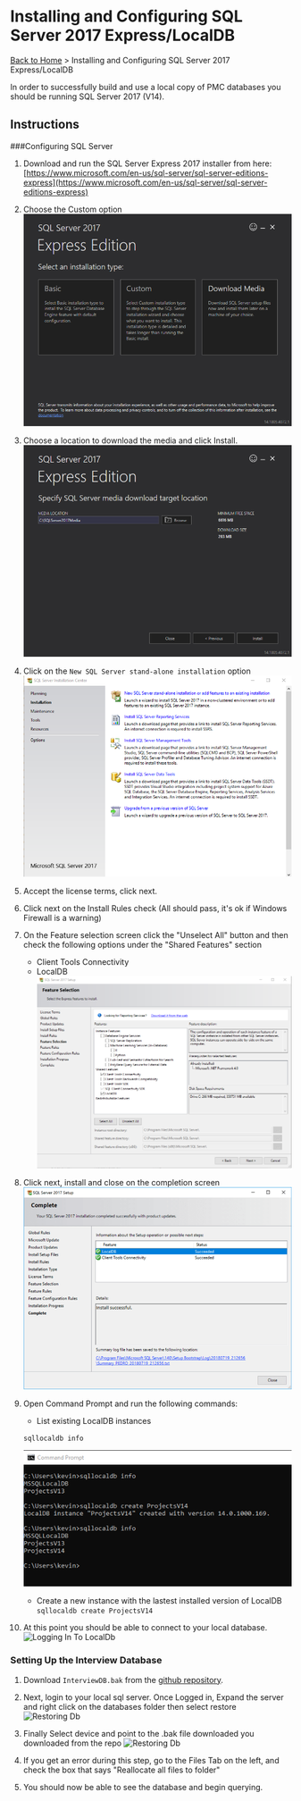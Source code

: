 # Installing and Configuring SQL Server 2017 Express/LocalDB

[Back to Home](/README.md) > Installing and Configuring SQL Server 2017 Express/LocalDB

In order to successfully build and use a local copy of PMC databases you should be running SQL Server 2017 (V14).

## Instructions

###Configuring SQL Server

1. Download and run the SQL Server Express 2017 installer from here: [https://www.microsoft.com/en-us/sql-server/sql-server-editions-express](https://www.microsoft.com/en-us/sql-server/sql-server-editions-express)

2. Choose the Custom option
![Image of SQL Server Express Installer](Images/InstallSQL17LocalDB001.png)

3. Choose a location to download the media and click Install.
![Image of SQL Server Express Installer](Images/InstallSQL17LocalDB002.png)

4. Click on the `New SQL Server stand-alone installation` option
![Image of SQL Server Express Installer](Images/InstallSQL17LocalDB003.png)

5. Accept the license terms, click next.
6. Click next on the Install Rules check (All should pass, it's ok if Windows Firewall is a warning)
7. On the Feature selection screen click the "Unselect All" button and then check the following options under the "Shared Features" section
   - Client Tools Connectivity
   - LocalDB
![Image of SQL Server Express Installer](Images/InstallSQL17LocalDB004.png)

8. Click next, install and close on the completion screen
![Image of SQL Server Express Installer](Images/InstallSQL17LocalDB005.png)

9. Open Command Prompt and run the following commands:
   - List existing LocalDB instances
   ```
   sqllocaldb info
   ```
   ![Image of SQL Server Express Installer](Images/InstallSQL17LocalDB006.png)
   - Create a new instance with the lastest installed version of LocalDB
   ```sqllocaldb create ProjectsV14```

10. At this point you should be able to connect to your local database.
   ![Logging In To LocalDb](Images/LoginToLocalDb.PNG)

### Setting Up the Interview Database

1. Download `InterviewDB.bak` from the [github repository](https://github.com/ProtectMyCar/DM-Interview/blob/master/Docs/Files/InterviewDB.bak "GitHub").

2. Next, login to your local sql server. Once Logged in, Expand the server and right click on the databases folder then select restore
   ![Restoring Db](Images/RestoreDatabse.PNG)

3. Finally Select device and point to the .bak file downloaded you downloaded from the repo
![Restoring Db](Images/RestoreDatabse2.PNG)

4. If you get an error during this step, go to the Files Tab on the left, and check the box that says "Reallocate all files to folder"

5. You should now be able to see the database and begin querying.
